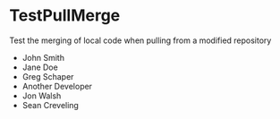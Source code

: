 # TestPullMerge
Test the merging of local code when pulling from a modified repository
* John Smith
* Jane Doe
* Greg Schaper
* Another Developer
* Jon Walsh
* Sean Creveling
